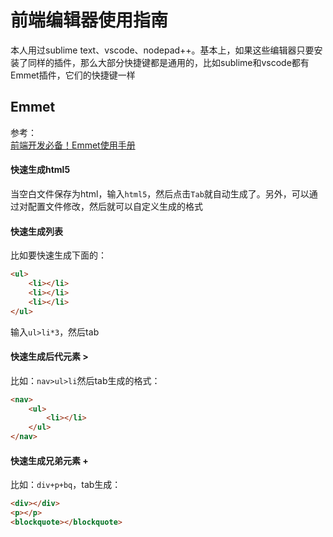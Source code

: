 # 前端编辑器使用指南
本人用过sublime text、vscode、nodepad++。基本上，如果这些编辑器只要安装了同样的插件，那么大部分快捷键都是通用的，比如sublime和vscode都有Emmet插件，它们的快捷键一样<br>

## Emmet
参考：<br>
[前端开发必备！Emmet使用手册 ](https://www.w3cplus.com/tools/emmet-cheat-sheet.html)<br>
#### 快速生成html5
当空白文件保存为html，输入`html5`，然后点击`Tab`就自动生成了。另外，可以通过对配置文件修改，然后就可以自定义生成的格式<br>

#### 快速生成列表
比如要快速生成下面的：
```html
<ul>
    <li></li>
    <li></li>
    <li></li>
</ul>
```
输入`ul>li*3`，然后tab<br>

#### 快速生成后代元素 >
比如：`nav>ul>li`然后tab生成的格式：
```html
<nav>
    <ul>
        <li></li>
    </ul>
</nav>
```

#### 快速生成兄弟元素 +
比如：`div+p+bq`，tab生成：
```html
<div></div>
<p></p>
<blockquote></blockquote>
```